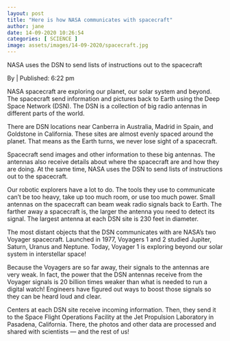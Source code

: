```yaml
---
layout: post
title: "Here is how NASA communicates with spacecraft"
author: jane 
date: 14-09-2020 10:26:54 
categories: [ SCIENCE ] 
image: assets/images/14-09-2020/spacecraft.jpg
---
```

NASA uses the DSN to send lists of instructions out to the spacecraft

By | Published: 6:22 pm

NASA spacecraft are exploring our planet, our solar system and beyond. The spacecraft send information and pictures back to Earth using the Deep Space Network (DSN). The DSN is a collection of big radio antennas in different parts of the world.

There are DSN locations near Canberra in Australia, Madrid in Spain, and Goldstone in California. These sites are almost evenly spaced around the planet. That means as the Earth turns, we never lose sight of a spacecraft.

Spacecraft send images and other information to these big antennas. The antennas also receive details about where the spacecraft are and how they are doing. At the same time, NASA uses the DSN to send lists of instructions out to the spacecraft.

Our robotic explorers have a lot to do. The tools they use to communicate can’t be too heavy, take up too much room, or use too much power. Small antennas on the spacecraft can beam weak radio signals back to Earth. The farther away a spacecraft is, the larger the antenna you need to detect its signal. The largest antenna at each DSN site is 230 feet in diameter.

The most distant objects that the DSN communicates with are NASA’s two Voyager spacecraft. Launched in 1977, Voyagers 1 and 2 studied Jupiter, Saturn, Uranus and Neptune. Today, Voyager 1 is exploring beyond our solar system in interstellar space!

Because the Voyagers are so far away, their signals to the antennas are very weak. In fact, the power that the DSN antennas receive from the Voyager signals is 20 billion times weaker than what is needed to run a digital watch! Engineers have figured out ways to boost those signals so they can be heard loud and clear.

Centers at each DSN site receive incoming information. Then, they send it to the Space Flight Operations Facility at the Jet Propulsion Laboratory in Pasadena, California. There, the photos and other data are processed and shared with scientists — and the rest of us!